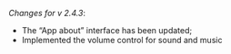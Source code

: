 _Changes for v 2.4.3_:
- The “App about” interface has been updated;
- Implemented the volume control for sound and music
